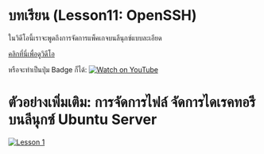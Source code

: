 # บทเรียน (Lesson11: OpenSSH)

ในวิดีโอนี้เราจะพูดถึงการจัดการแพ็คเกจบนลีนุกซ์แบบละเอียด

[คลิกที่นี่เพื่อดูวิดีโอ](https://youtu.be/xxxxx)  

หรือจะทำเป็นปุ่ม Badge ก็ได้:
[![Watch on YouTube](https://img.shields.io/badge/-Watch%20on%20YouTube-red?logo=youtube)](https://youtu.be/xxxxx)

# ตัวอย่างเพิ่มเติม: การจัดการไฟล์ จัดการไดเรคทอรีบนลีนุกซ์ Ubuntu Server
[![Lesson 1](https://img.youtube.com/vi/lRLa1TB5my4/0.jpg)](https://youtu.be/lRLa1TB5my4 "ตัวอย่าง: การจัดการไฟล์ จัดการไดเรคทอรีบนลีนุกซ์ Ubuntu Server")
